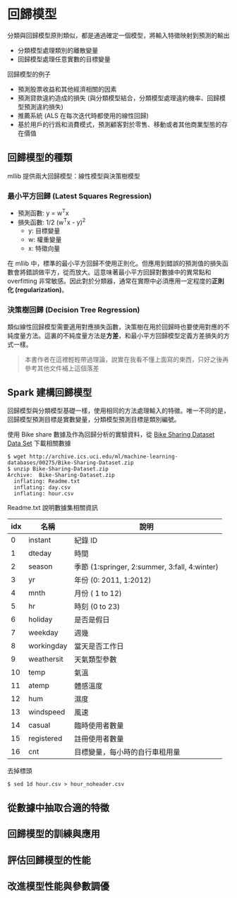 # 回歸模型

分類與回歸模型原則類似，都是通過確定一個模型，將輸入特徵映射到預測的輸出
- 分類模型處理類別的離散變量
- 回歸模型處理任意實數的目標變量

回歸模型的例子
- 預測股票收益和其他經濟相關的因素
- 預測貸款違約造成的損失 (與分類模型結合，分類模型處理違約機率、回歸模型預測違約損失)
- 推薦系統 (ALS 在每次迭代時都使用的線性回歸)
- 基於用戶的行爲和消費模式，預測顧客對於零售、移動或者其他商業型態的存在價值

## 回歸模型的種類
mllib 提供兩大回歸模型：線性模型與決策樹模型

### 最小平方回歸 (Latest Squares Regression)
- 預測函數: y = w<sup>T</sup>x
- 損失函數: 1/2 (w<sup>T</sup>x - y)<sup>2</sup>
  - y: 目標變量
  - w: 權重變量
  - x: 特徵向量

在 mllib 中，標準的最小平方回歸不使用正則化。但應用到錯誤的預測值的損失函數會將錯誤做平方，從而放大。這意味著最小平方回歸對數據中的異常點和 overfitting 非常敏感。因此對於分類器，通常在實際中必須應用一定程度的**正則化 (regularization)**。

### 決策樹回歸 (Decision Tree Regression)
類似線性回歸模型需要適用對應損失函數，決策樹在用於回歸時也要使用對應的不純度量方法。這裏的不純度量方法是**方差**，和最小平方回歸模型定義方差損失的方式一樣。

> 本書作者在這裡輕輕帶過理論，說實在我看不懂上面寫的東西，只好之後再參考其他文件補上這個落差

## Spark 建構回歸模型
回歸模型與分類模型基礎一樣，使用相同的方法處理輸入的特徵。唯一不同的是，回歸模型預測目標是實數變量，分類模型預測目標是類別編號。

使用 Bike share 數據及作為回歸分析的實驗資料，從 [
Bike Sharing Dataset Data Set](http://archive.ics.uci.edu/ml/datasets/bike+sharing+dataset) 下載相關數據
```shell
$ wget http://archive.ics.uci.edu/ml/machine-learning-databases/00275/Bike-Sharing-Dataset.zip
$ unzip Bike-Sharing-Dataset.zip
Archive:  Bike-Sharing-Dataset.zip
  inflating: Readme.txt
  inflating: day.csv
  inflating: hour.csv
```

Readme.txt 說明數據集相關資訊

| idx | 名稱 | 說明 |
|-----|------|------|
| 0   | instant | 紀錄 ID |
| 1   | dteday | 時間 |
| 2   | season | 季節 (1:springer, 2:summer, 3:fall, 4:winter) |
| 3   | yr | 年份 (0: 2011, 1:2012) |
| 4   | mnth | 月份 ( 1 to 12) |
| 5   | hr | 時刻 (0 to 23) |
| 6   | holiday | 是否是假日  |
| 7   | weekday | 週幾 |
| 8   | workingday | 當天是否工作日 |
| 9   | weathersit | 天氣類型參數 |
| 10  | temp | 氣溫 |
| 11  | atemp |  體感溫度 |
| 12  | hum | 濕度 |
| 13  | windspeed | 風速 |
| 14  | casual     | 臨時使用者數量 |
| 15  | registered | 註冊使用者數量 |
| 16  | cnt | 目標變量，每小時的自行車租用量 |

去掉標頭
```shell
$ sed 1d hour.csv > hour_noheader.csv
```

## 從數據中抽取合適的特徵

## 回歸模型的訓練與應用

## 評估回歸模型的性能

## 改進模型性能與參數調優
